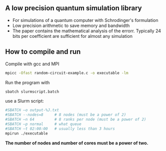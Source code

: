 ## A low precision quantum simulation library

- For simulations of a quantum computer with Schrodinger's formulation 
- Low precision arithmetic to save memory and bandwidth
- The paper contains the mathematical analysis of the errorr. Typically 24 bits per coefficient are sufficient for almost any simulation  

## How to compile and run
Compile with gcc and MPI
```bash
mpicc -Ofast random-circuit-example.c -o executable -lm
```
Run the program with
```bash
sbatch slurmscript.batch
```
use a Slurm script:
```bash
#SBATCH –o output-%J.txt
#SBATCH --nodes=8     # 8 nodes (must be a power of 2)
#SBATCH –n 64         # 8 ranks per node (must be a power of 2)
#SBATCH –p normal     # what queue
#SBATCH –t 02:00:00   # usually less than 3 hours
mpirun ./executable
```
**The number of nodes and number of cores must be a power of two.**

